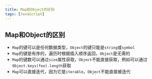 ```yaml
---
title: Map和Object的区别
tags: [JavaScript]
---
```


## Map和Object的区别

- `Map`的键可以是任何数据类型，`Object`的键只能是`string`或`symbol`
- `Map`的键是有序的，遍历时根据插入顺序返回，`Object`是无需的
- `Map`的键数可以通过`size`属性获取，`Object`不能直接获取，例如可以通过`Object.keys(foo).length`获取
- `Map`可以直接迭代，因为它是`iterable`，`Object`不能直接被迭代
